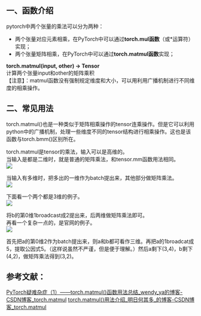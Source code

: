 ﻿ 一、函数介绍
------

pytorch中两个张量的乘法可以分为两种：

*   两个张量对应元素相乘，在PyTorch中可以通过**torch.mul函数**（或\*运算符）实现；
*   两个张量矩阵相乘，在PyTorch中可以通过**torch.matmul函数**实现；

**torch.matmul(input, other) → Tensor**  
计算两个张量input和other的矩阵乘积  
【注意】：matmul函数没有强制规定维度和大小，可以用利用广播机制进行不同维度的相乘操作。

二、常见用法
--

torch.matmul()也是一种类似于矩阵相乘操作的tensor连乘操作。但是它可以利用python中的广播机制，处理一些维度不同的tensor结构进行相乘操作。这也是该函数与torch.bmm()区别所在。


torch.matmul是tensor的乘法，输入可以是高维的。  
当输入是都是二维时，就是普通的矩阵乘法，和tensor.mm函数用法相同。  
![](https://img-blog.csdnimg.cn/20200427101443603.png?x-oss-process=image/watermark,type_ZmFuZ3poZW5naGVpdGk,shadow_10,text_aHR0cHM6Ly9ibG9nLmNzZG4ubmV0L3FzbXg2NjY=,size_16,color_FFFFFF,t_70)

当输入有多维时，把多出的一维作为batch提出来，其他部分做矩阵乘法。  
![](https://img-blog.csdnimg.cn/2020042710180343.png?x-oss-process=image/watermark,type_ZmFuZ3poZW5naGVpdGk,shadow_10,text_aHR0cHM6Ly9ibG9nLmNzZG4ubmV0L3FzbXg2NjY=,size_16,color_FFFFFF,t_70)
  
下面看一个两个都是3维的例子。  
![](https://img-blog.csdnimg.cn/20200427102034288.png?x-oss-process=image/watermark,type_ZmFuZ3poZW5naGVpdGk,shadow_10,text_aHR0cHM6Ly9ibG9nLmNzZG4ubmV0L3FzbXg2NjY=,size_16,color_FFFFFF,t_70)
  
将b的第0维1broadcast成2提出来，后两维做矩阵乘法即可。  
再看一个复杂一点的，是官网的例子。  
![](https://img-blog.csdnimg.cn/20200427102557964.png?x-oss-process=image/watermark,type_ZmFuZ3poZW5naGVpdGk,shadow_10,text_aHR0cHM6Ly9ibG9nLmNzZG4ubmV0L3FzbXg2NjY=,size_16,color_FFFFFF,t_70)
  
首先把a的第0维2作为batch提出来，则a和b都可看作三维。再把a的1broadcat成5，提取公因式5。（这样说虽然不严谨，但是便于理解。）然后a剩下(3,4)，b剩下(4,2)，做矩阵乘法得到(3,2)。


参考文献：
--
 [PyTorch疑难杂症（1）——torch.matmul()函数用法总结_wendy_ya的博客-CSDN博客_torch.matmul](https://blog.csdn.net/didi_ya/article/details/121158666) 
[torch.matmul()用法介绍_明日何其多_的博客-CSDN博客_torch.matmul](https://blog.csdn.net/qsmx666/article/details/105783610)
